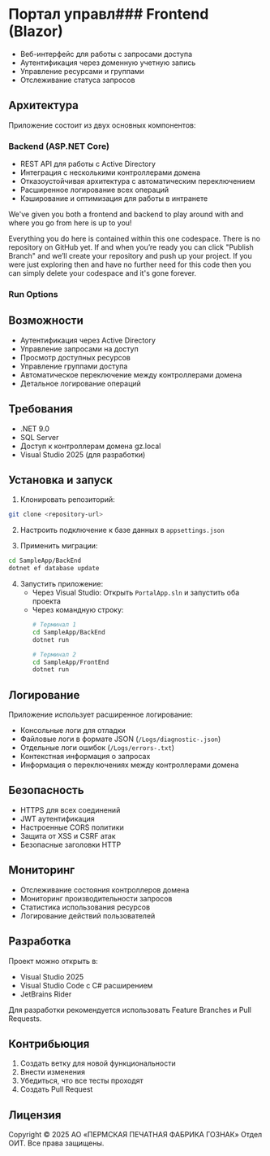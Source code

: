 # Портал управл### Frontend (Blazor)
- Веб-интерфейс для работы с запросами доступа
- Аутентификация через доменную учетную запись
- Управление ресурсами и группами
- Отслеживание статуса запросов

## Архитектура

Приложение состоит из двух основных компонентов:

### Backend (ASP.NET Core)
- REST API для работы с Active Directory
- Интеграция с несколькими контроллерами домена
- Отказоустойчивая архитектура с автоматическим переключением
- Расширенное логирование всех операций
- Кэширование и оптимизация для работы в интранете

We've given you both a frontend and backend to play around with and where you go from here is up to you!

Everything you do here is contained within this one codespace. There is no repository on GitHub yet. If and when you’re ready you can click "Publish Branch" and we’ll create your repository and push up your project. If you were just exploring then and have no further need for this code then you can simply delete your codespace and it's gone forever.

### Run Options

## Возможности

- Аутентификация через Active Directory
- Управление запросами на доступ
- Просмотр доступных ресурсов
- Управление группами доступа
- Автоматическое переключение между контроллерами домена
- Детальное логирование операций

## Требования

- .NET 9.0
- SQL Server
- Доступ к контроллерам домена gz.local
- Visual Studio 2025 (для разработки)

## Установка и запуск

1. Клонировать репозиторий:
```bash
git clone <repository-url>
```

2. Настроить подключение к базе данных в `appsettings.json`

3. Применить миграции:
```bash
cd SampleApp/BackEnd
dotnet ef database update
```

4. Запустить приложение:
   - Через Visual Studio: Открыть `PortalApp.sln` и запустить оба проекта
   - Через командную строку:
     ```bash
     # Терминал 1
     cd SampleApp/BackEnd
     dotnet run

     # Терминал 2
     cd SampleApp/FrontEnd
     dotnet run
     ```

## Логирование

Приложение использует расширенное логирование:
- Консольные логи для отладки
- Файловые логи в формате JSON (`/Logs/diagnostic-.json`)
- Отдельные логи ошибок (`/Logs/errors-.txt`)
- Контекстная информация о запросах
- Информация о переключениях между контроллерами домена

## Безопасность

- HTTPS для всех соединений
- JWT аутентификация
- Настроенные CORS политики
- Защита от XSS и CSRF атак
- Безопасные заголовки HTTP

## Мониторинг

- Отслеживание состояния контроллеров домена
- Мониторинг производительности запросов
- Статистика использования ресурсов
- Логирование действий пользователей


## Разработка

Проект можно открыть в:
- Visual Studio 2025
- Visual Studio Code с C# расширением
- JetBrains Rider

Для разработки рекомендуется использовать Feature Branches и Pull Requests.

## Контрибьюция

1. Создать ветку для новой функциональности
2. Внести изменения
3. Убедиться, что все тесты проходят
4. Создать Pull Request

## Лицензия

Copyright © 2025 АО «ПЕРМСКАЯ ПЕЧАТНАЯ ФАБРИКА ГОЗНАК» Отдел ОИТ. Все права защищены.
